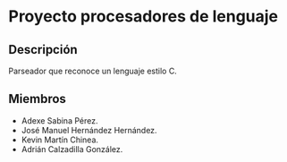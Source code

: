 # Proyecto procesadores de lenguaje

## Descripción
Parseador que reconoce un lenguaje estilo C.

##  Miembros
- Adexe Sabina Pérez.
- José Manuel Hernández Hernández.
- Kevin Martín Chinea.
- Adrián Calzadilla González.
